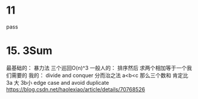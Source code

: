 # 11
pass
# 15. 3Sum
最基础的： 暴力法 三个巡回O(n)^3 
一般人的： 排序然后 求两个相加等于一个我们需要的
我的： divide and conquer 分而治之法
a<b<c
那么三个数和 肯定比3a 大 3b小
edge case and avoid duplicate
https://blog.csdn.net/haolexiao/article/details/70768526
